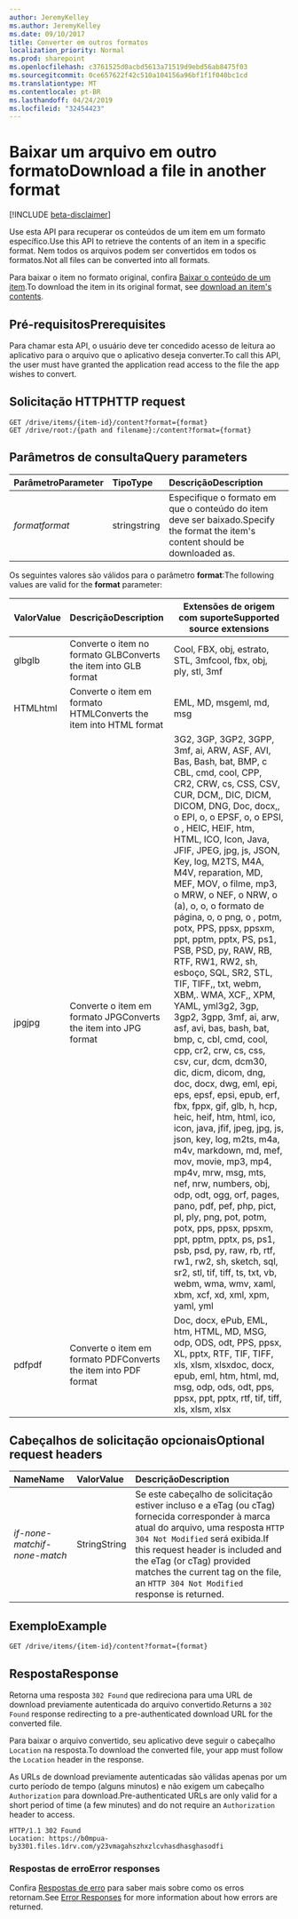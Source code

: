 ```yaml
---
author: JeremyKelley
ms.author: JeremyKelley
ms.date: 09/10/2017
title: Converter em outros formatos
localization_priority: Normal
ms.prod: sharepoint
ms.openlocfilehash: c3761525d0acbd5613a71519d9ebd56ab8475f03
ms.sourcegitcommit: 0ce657622f42c510a104156a96bf1f1f040bc1cd
ms.translationtype: MT
ms.contentlocale: pt-BR
ms.lasthandoff: 04/24/2019
ms.locfileid: "32454423"
---
```

# <a name="download-a-file-in-another-format"></a><span data-ttu-id="7695c-102">Baixar um arquivo em outro formato</span><span class="sxs-lookup"><span data-stu-id="7695c-102">Download a file in another format</span></span>

[!INCLUDE [beta-disclaimer](../../includes/beta-disclaimer.md)]

<span data-ttu-id="7695c-103">Use esta API para recuperar os conteúdos de um item em um formato específico.</span><span class="sxs-lookup"><span data-stu-id="7695c-103">Use this API to retrieve the contents of an item in a specific format.</span></span>
<span data-ttu-id="7695c-104">Nem todos os arquivos podem ser convertidos em todos os formatos.</span><span class="sxs-lookup"><span data-stu-id="7695c-104">Not all files can be converted into all formats.</span></span>

<span data-ttu-id="7695c-105">Para baixar o item no formato original, confira [Baixar o conteúdo de um item](driveitem-get-content.md).</span><span class="sxs-lookup"><span data-stu-id="7695c-105">To download the item in its original format, see [download an item's contents](driveitem-get-content.md).</span></span>

## <a name="prerequisites"></a><span data-ttu-id="7695c-106">Pré-requisitos</span><span class="sxs-lookup"><span data-stu-id="7695c-106">Prerequisites</span></span>

<span data-ttu-id="7695c-107">Para chamar esta API, o usuário deve ter concedido acesso de leitura ao aplicativo para o arquivo que o aplicativo deseja converter.</span><span class="sxs-lookup"><span data-stu-id="7695c-107">To call this API, the user must have granted the application read access to the file the app wishes to convert.</span></span>

## <a name="http-request"></a><span data-ttu-id="7695c-108">Solicitação HTTP</span><span class="sxs-lookup"><span data-stu-id="7695c-108">HTTP request</span></span>

<!-- { "blockType": "ignored" } -->

```http
GET /drive/items/{item-id}/content?format={format}
GET /drive/root:/{path and filename}:/content?format={format}
```

## <a name="query-parameters"></a><span data-ttu-id="7695c-109">Parâmetros de consulta</span><span class="sxs-lookup"><span data-stu-id="7695c-109">Query parameters</span></span>

| <span data-ttu-id="7695c-110">Parâmetro</span><span class="sxs-lookup"><span data-stu-id="7695c-110">Parameter</span></span>      | <span data-ttu-id="7695c-111">Tipo</span><span class="sxs-lookup"><span data-stu-id="7695c-111">Type</span></span>  | <span data-ttu-id="7695c-112">Descrição</span><span class="sxs-lookup"><span data-stu-id="7695c-112">Description</span></span>                                                    |
|:----------|:-------|:---------------------------------------------------------------|
| <span data-ttu-id="7695c-113">_format_</span><span class="sxs-lookup"><span data-stu-id="7695c-113">_format_</span></span>  | <span data-ttu-id="7695c-114">string</span><span class="sxs-lookup"><span data-stu-id="7695c-114">string</span></span> | <span data-ttu-id="7695c-115">Especifique o formato em que o conteúdo do item deve ser baixado.</span><span class="sxs-lookup"><span data-stu-id="7695c-115">Specify the format the item's content should be downloaded as.</span></span> |


<span data-ttu-id="7695c-116">Os seguintes valores são válidos para o parâmetro **format**:</span><span class="sxs-lookup"><span data-stu-id="7695c-116">The following values are valid for the **format** parameter:</span></span>

| <span data-ttu-id="7695c-117">Valor</span><span class="sxs-lookup"><span data-stu-id="7695c-117">Value</span></span> | <span data-ttu-id="7695c-118">Descrição</span><span class="sxs-lookup"><span data-stu-id="7695c-118">Description</span></span>                        | <span data-ttu-id="7695c-119">Extensões de origem com suporte</span><span class="sxs-lookup"><span data-stu-id="7695c-119">Supported source extensions</span></span>
|:------|:-----------------------------------|---------------------------------
| <span data-ttu-id="7695c-120">glb</span><span class="sxs-lookup"><span data-stu-id="7695c-120">glb</span></span>   | <span data-ttu-id="7695c-121">Converte o item no formato GLB</span><span class="sxs-lookup"><span data-stu-id="7695c-121">Converts the item into GLB format</span></span>  | <span data-ttu-id="7695c-122">Cool, FBX, obj, estrato, STL, 3mf</span><span class="sxs-lookup"><span data-stu-id="7695c-122">cool, fbx, obj, ply, stl, 3mf</span></span>
| <span data-ttu-id="7695c-123">HTML</span><span class="sxs-lookup"><span data-stu-id="7695c-123">html</span></span>  | <span data-ttu-id="7695c-124">Converte o item em formato HTML</span><span class="sxs-lookup"><span data-stu-id="7695c-124">Converts the item into HTML format</span></span> | <span data-ttu-id="7695c-125">EML, MD, msg</span><span class="sxs-lookup"><span data-stu-id="7695c-125">eml, md, msg</span></span>
| <span data-ttu-id="7695c-126">jpg</span><span class="sxs-lookup"><span data-stu-id="7695c-126">jpg</span></span>   | <span data-ttu-id="7695c-127">Converte o item em formato JPG</span><span class="sxs-lookup"><span data-stu-id="7695c-127">Converts the item into JPG format</span></span>  | <span data-ttu-id="7695c-128">3G2, 3GP, 3GP2, 3GPP, 3mf, ai, ARW, ASF, AVI, Bas, Bash, bat, BMP, c CBL, cmd, cool, CPP, CR2, CRW, cs, CSS, CSV, CUR, DCM,, DIC, DICM, DICOM, DNG, Doc, docx,, o EPI, o, o EPSF, o, o EPSI, o , HEIC, HEIF, htm, HTML, ICO, Icon, Java, JFIF, JPEG, jpg, js, JSON, Key, log, M2TS, M4A, M4V, reparation, MD, MEF, MOV, o filme, mp3, o MRW, o NEF, o NRW, o (a), o, o, o formato de página, o, o png, o , potm, potx, PPS, ppsx, ppsxm, ppt, pptm, pptx, PS, ps1, PSB, PSD, py, RAW, RB, RTF, RW1, RW2, sh, esboço, SQL, SR2, STL, TIF, TIFF,, txt, webm, XBM,. WMA, XCF,, XPM, YAML, yml</span><span class="sxs-lookup"><span data-stu-id="7695c-128">3g2, 3gp, 3gp2, 3gpp, 3mf, ai, arw, asf, avi, bas, bash, bat, bmp, c, cbl, cmd, cool, cpp, cr2, crw, cs, css, csv, cur, dcm, dcm30, dic, dicm, dicom, dng, doc, docx, dwg, eml, epi, eps, epsf, epsi, epub, erf, fbx, fppx, gif, glb, h, hcp, heic, heif, htm, html, ico, icon, java, jfif, jpeg, jpg, js, json, key, log, m2ts, m4a, m4v, markdown, md, mef, mov, movie, mp3, mp4, mp4v, mrw, msg, mts, nef, nrw, numbers, obj, odp, odt, ogg, orf, pages, pano, pdf, pef, php, pict, pl, ply, png, pot, potm, potx, pps, ppsx, ppsxm, ppt, pptm, pptx, ps, ps1, psb, psd, py, raw, rb, rtf, rw1, rw2, sh, sketch, sql, sr2, stl, tif, tiff, ts, txt, vb, webm, wma, wmv, xaml, xbm, xcf, xd, xml, xpm, yaml, yml</span></span>
| <span data-ttu-id="7695c-129">pdf</span><span class="sxs-lookup"><span data-stu-id="7695c-129">pdf</span></span>   | <span data-ttu-id="7695c-130">Converte o item em formato PDF</span><span class="sxs-lookup"><span data-stu-id="7695c-130">Converts the item into PDF format</span></span>  | <span data-ttu-id="7695c-131">Doc, docx, ePub, EML, htm, HTML, MD, MSG, odp, ODS, odt, PPS, ppsx, XL, pptx, RTF, TIF, TIFF, xls, xlsm, xlsx</span><span class="sxs-lookup"><span data-stu-id="7695c-131">doc, docx, epub, eml, htm, html, md, msg, odp, ods, odt, pps, ppsx, ppt, pptx, rtf, tif, tiff, xls, xlsm, xlsx</span></span>

## <a name="optional-request-headers"></a><span data-ttu-id="7695c-132">Cabeçalhos de solicitação opcionais</span><span class="sxs-lookup"><span data-stu-id="7695c-132">Optional request headers</span></span>

| <span data-ttu-id="7695c-133">Name</span><span class="sxs-lookup"><span data-stu-id="7695c-133">Name</span></span>            | <span data-ttu-id="7695c-134">Valor</span><span class="sxs-lookup"><span data-stu-id="7695c-134">Value</span></span>   | <span data-ttu-id="7695c-135">Descrição</span><span class="sxs-lookup"><span data-stu-id="7695c-135">Description</span></span>                                                                                                                                              |
|:----------------|:--------|:---------------------------------------------------------------------------------------------------------------------------------------------------------|
| <span data-ttu-id="7695c-136">_if-none-match_</span><span class="sxs-lookup"><span data-stu-id="7695c-136">_if-none-match_</span></span> | <span data-ttu-id="7695c-137">String</span><span class="sxs-lookup"><span data-stu-id="7695c-137">String</span></span>  | <span data-ttu-id="7695c-138">Se este cabeçalho de solicitação estiver incluso e a eTag (ou cTag) fornecida corresponder à marca atual do arquivo, uma resposta `HTTP 304 Not Modified` será exibida.</span><span class="sxs-lookup"><span data-stu-id="7695c-138">If this request header is included and the eTag (or cTag) provided matches the current tag on the file, an `HTTP 304 Not Modified` response is returned.</span></span> |

## <a name="example"></a><span data-ttu-id="7695c-139">Exemplo</span><span class="sxs-lookup"><span data-stu-id="7695c-139">Example</span></span>

<!-- { "blockType": "request", "name": "convert-item-content", "scopes": "files.read" } -->

```http
GET /drive/items/{item-id}/content?format={format}
```

## <a name="response"></a><span data-ttu-id="7695c-140">Resposta</span><span class="sxs-lookup"><span data-stu-id="7695c-140">Response</span></span>

<span data-ttu-id="7695c-141">Retorna uma resposta `302 Found` que redireciona para uma URL de download previamente autenticada do arquivo convertido.</span><span class="sxs-lookup"><span data-stu-id="7695c-141">Returns a `302 Found` response redirecting to a pre-authenticated download URL for the converted file.</span></span>

<span data-ttu-id="7695c-142">Para baixar o arquivo convertido, seu aplicativo deve seguir o cabeçalho `Location` na resposta.</span><span class="sxs-lookup"><span data-stu-id="7695c-142">To download the converted file, your app must follow the `Location` header in the response.</span></span>

<span data-ttu-id="7695c-143">As URLs de download previamente autenticadas são válidas apenas por um curto período de tempo (alguns minutos) e não exigem um cabeçalho `Authorization` para download.</span><span class="sxs-lookup"><span data-stu-id="7695c-143">Pre-authenticated URLs are only valid for a short period of time (a few minutes) and do not require an `Authorization` header to access.</span></span>

<!-- { "blockType": "response", "@odata.type": "stream" } -->

```http
HTTP/1.1 302 Found
Location: https://b0mpua-by3301.files.1drv.com/y23vmagahszhxzlcvhasdhasghasodfi
```

### <a name="error-responses"></a><span data-ttu-id="7695c-144">Respostas de erro</span><span class="sxs-lookup"><span data-stu-id="7695c-144">Error responses</span></span>

<span data-ttu-id="7695c-145">Confira [Respostas de erro][error-response] para saber mais sobre como os erros retornam.</span><span class="sxs-lookup"><span data-stu-id="7695c-145">See [Error Responses][error-response] for more information about how errors are returned.</span></span>

[error-response]: /graph/errors
[file-facet]: ../resources/file.md

<!--
{
  "type": "#page.annotation",
  "description": "Convert the contents of an item in OneDrive to a different format.",
  "keywords": "convert,pdf,convert to pdf",
  "section": "documentation",
  "tocPath": "Items/Download formats",
  "suppressions": [
    "Error: /api-reference/beta/api/driveitem-get-content-format.md:\r\n      Exception processing links.\r\n    System.ArgumentException: Link Definition was null. Link text: !INCLUDE [beta-disclaimer](../../includes/beta-disclaimer.md)\r\n      at ApiDoctor.Validation.DocFile.get_LinkDestinations()\r\n      at ApiDoctor.Validation.DocSet.ValidateLinks(Boolean includeWarnings, String[] relativePathForFiles, IssueLogger issues, Boolean requireFilenameCaseMatch, Boolean printOrphanedFiles)"
  ]
}
-->
